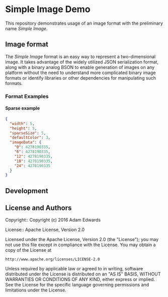 # Simple Image Demo
This repository demonstrates usage of an image format with the preliminary name *Simple Image*.

## Image format
The *Simple Image* format is an easy way to represent a two-dimensional image. It takes advantage of the widely utilized JSON serialization format, along with a binary analog BSON to enable generation of images on any platform without the need to understand more complicated binary image formats or identify libraries or other dependencies for manipulating such formats.

### Format Examples

#### Sparse example

```json
{
  "width": 5,
  "height": 5,
  "sparseSize": 5,
  "defaultColor": 3,
  "imageData": {
    "0": 4278190335,
    "6": 4278190335,
    "12": 4278190335,
    "18": 4278190335,
    "24": 4278190335
  }
}
```

## Development

License and Authors
-------------------
Copyright:: Copyright (c) 2016 Adam Edwards

License:: Apache License, Version 2.0

Licensed under the Apache License, Version 2.0 (the "License");
you may not use this file except in compliance with the License.
You may obtain a copy of the License at

    http://www.apache.org/licenses/LICENSE-2.0

Unless required by applicable law or agreed to in writing, software
distributed under the License is distributed on an "AS IS" BASIS,
WITHOUT WARRANTIES OR CONDITIONS OF ANY KIND, either express or implied.
See the License for the specific language governing permissions and
limitations under the License.

